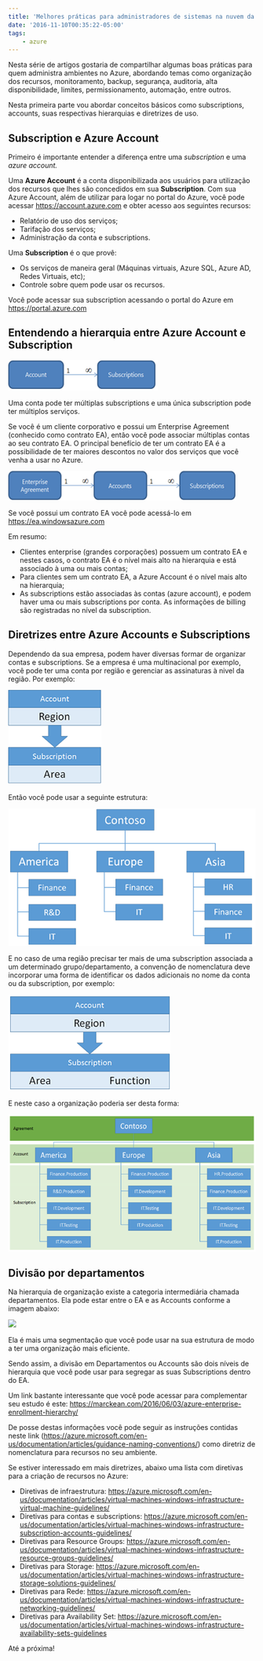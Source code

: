 ```yaml
---
title: 'Melhores práticas para administradores de sistemas na nuvem da Microsoft (Azure) &#8211; Parte I'
date: '2016-11-10T00:35:22-05:00'
tags:
    - azure
---
```


Nesta série de artigos gostaria de compartilhar algumas boas práticas para quem administra ambientes no Azure, abordando temas como organização dos recursos, monitoramento, backup, segurança, auditoria, alta disponibilidade, limites, permissionamento, automação, entre outros.

Nesta primeira parte vou abordar conceitos básicos como subscriptions, accounts, suas respectivas hierarquias e diretrizes de uso.

## Subscription e Azure Account

Primeiro é importante entender a diferença entre uma *subscription* e uma *azure account.*

Uma **Azure Account** é a conta disponibilizada aos usuários para utilização dos recursos que lhes são concedidos em sua **Subscription**. Com sua Azure Account, além de utilizar para logar no portal do Azure, você pode acessar <https://account.azure.com> e obter acesso aos seguintes recursos:

- Relatório de uso dos serviços;
- Tarifação dos serviços;
- Administração da conta e subscriptions.

Uma **Subscription**  é o que provê:

- Os serviços de maneira geral (Máquinas virtuais, Azure SQL, Azure AD, Redes Virtuais, etc);
- Controle sobre quem pode usar os recursos.

Você pode acessar sua subscription acessando o portal do Azure em <https://portal.azure.com>

## Entendendo a hierarquia entre Azure Account e Subscription

![](/wp-content/uploads/2016/11/account.png)

Uma conta pode ter múltiplas subscriptions e uma única subscription pode ter múltiplos serviços.

Se você é um cliente corporativo e possui um Enterprise Agreement (conhecido como contrato EA), então você pode associar múltiplas contas ao seu contrato EA. O principal benefício de ter um contrato EA é a possibilidade de ter maiores descontos no valor dos serviços que você venha a usar no Azure.

![](/wp-content/uploads/2016/11/ea.png)

Se você possui um contrato EA você pode acessá-lo em <https://ea.windowsazure.com>

Em resumo:

- Clientes enterprise (grandes corporações) possuem um contrato EA e nestes casos, o contrato EA é o nível mais alto na hierarquia e está associado à uma ou mais contas;
- Para clientes sem um contrato EA, a Azure Account é o nível mais alto na hierarquia;
- As subscriptions estão associadas às contas (azure account), e podem haver uma ou mais subscriptions por conta. As informações de billing são registradas no nível da subscription.

## Diretrizes entre Azure Accounts e Subscriptions

Dependendo da sua empresa, podem haver diversas formar de organizar contas e subscriptions. Se a empresa é uma multinacional por exemplo, você pode ter uma conta por região e gerenciar as assinaturas à nivel da região. Por exemplo:

![](/wp-content/uploads/2016/11/region.png)

Então você pode usar a seguinte estrutura:

![](/wp-content/uploads/2016/11/organization.png)

E no caso de uma região precisar ter mais de uma subscription associada a um determinado grupo/departamento, a convenção de nomenclatura deve incorporar uma forma de identificar os dados adicionais no nome da conta ou da subscription, por exemplo:

![](/wp-content/uploads/2016/11/region2.png)

E neste caso a organização poderia ser desta forma:

![](/wp-content/uploads/2016/11/contoso-org.png)

## Divisão por departamentos

Na hierarquia de organização existe a categoria intermediária chamada departamentos. Ela pode estar entre o EA e as Accounts conforme a imagem abaixo:

![](https://ricardomartins9888.blob.core.windows.net/wordpress/2016/11/dapartamentos.png)

Ela é mais uma segmentação que você pode usar na sua estrutura de modo a ter uma organização mais eficiente.

Sendo assim, a divisão em Departamentos ou Accounts são dois níveis de hierarquia que você pode usar para segregar as suas Subscriptions dentro do EA.

Um link bastante interessante que você pode acessar para complementar seu estudo é este: <https://marckean.com/2016/06/03/azure-enterprise-enrollment-hierarchy/>

De posse destas informações você pode seguir as instruções contidas neste link (<https://azure.microsoft.com/en-us/documentation/articles/guidance-naming-conventions/>) como diretriz de nomenclatura para recursos no seu ambiente.

Se estiver interessado em mais diretrizes, abaixo uma lista com diretivas para a criação de recursos no Azure:

- Diretivas de infraestrutura: <https://azure.microsoft.com/en-us/documentation/articles/virtual-machines-windows-infrastructure-virtual-machine-guidelines/>
- Diretivas para contas e subscriptions: <https://azure.microsoft.com/en-us/documentation/articles/virtual-machines-windows-infrastructure-subscription-accounts-guidelines/>
- Diretivas para Resource Groups: <https://azure.microsoft.com/en-us/documentation/articles/virtual-machines-windows-infrastructure-resource-groups-guidelines/>
- Diretivas para Storage: <https://azure.microsoft.com/en-us/documentation/articles/virtual-machines-windows-infrastructure-storage-solutions-guidelines/>
- Diretivas para Rede: <https://azure.microsoft.com/en-us/documentation/articles/virtual-machines-windows-infrastructure-networking-guidelines/>
- Diretivas para Availability Set: <https://azure.microsoft.com/en-us/documentation/articles/virtual-machines-windows-infrastructure-availability-sets-guidelines>

Até a próxima!
